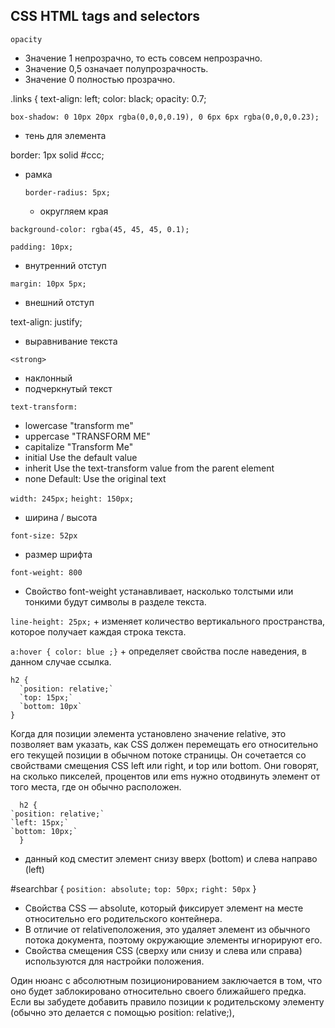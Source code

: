 ## CSS HTML tags and selectors ##

  `opacity`
  + Значение 1 непрозрачно, то есть совсем непрозрачно.
  + Значение 0,5 означает полупрозрачность.
  + Значение 0 полностью прозрачно.
    
  .links {
    text-align: left;
    color: black;
    opacity: 0.7;


  `box-shadow: 0 10px 20px rgba(0,0,0,0.19), 0 6px 6px rgba(0,0,0,0.23);` 
  + тень для элемента

  border: 1px solid #ccc;
  + рамка
  
    `border-radius: 5px;`
      + округляем края

  `background-color: rgba(45, 45, 45, 0.1);`

  `padding: 10px;`
  + внутренний отступ

  `margin: 10px 5px;`
  + внешний отступ
  
text-align: justify;
  + выравнивание текста
  
  `<strong>`
  + наклонный
  + подчеркнутый текст

  `text-transform: `

  + lowercase	"transform me"
  + uppercase	"TRANSFORM ME"
  + capitalize	"Transform Me"
  + initial	Use the default value
  + inherit	Use the text-transform value from the parent element
  + none	Default: Use the original text


  `width: 245px;` 
  `height: 150px;`
  + ширина / высота


  `font-size: 52px`
   + размер шрифта


  `font-weight: 800`
   + Свойство font-weight устанавливает, насколько толстыми или тонкими будут символы в разделе текста.

  `line-height: 25px;`
    + изменяет количество вертикального пространства, которое получает каждая строка текста.


  `a:hover { color: blue ;}`
    + определяет свойства после наведения, в данном случае ссылка.


    h2 {
      `position: relative;`
      `top: 15px;` 
      `bottom: 10px`
    }

  Когда для позиции элемента установлено значение relative, это позволяет вам указать, как CSS должен перемещать его относительно его текущей позиции в обычном потоке страницы. 
  Он сочетается со свойствами смещения CSS left или right, и top или bottom. 
  Они говорят, на сколько пикселей, процентов или ems нужно отодвинуть элемент от того места, где он обычно расположен.

      h2 {
    `position: relative;`
    `left: 15px;`
    `bottom: 10px;`
      }

  - данный код сместит элемент снизу вверх (bottom) и слева направо (left)

#searchbar {
    `position: absolute;`
    `top: 50px;`
    `right: 50px`
  }

  - Cвойства CSS — absolute, который фиксирует элемент на месте относительно его родительского контейнера. 
  - В отличие от relativeположения, это удаляет элемент из обычного потока документа, поэтому окружающие элементы игнорируют его. 
  - Свойства смещения CSS (сверху или снизу и слева или справа) используются для настройки положения.
  
  Один нюанс с абсолютным позиционированием заключается в том, что оно будет заблокировано относительно своего ближайшего предка. 
  Если вы забудете добавить правило позиции к родительскому элементу (обычно это делается с помощью position: relative;), 